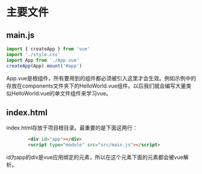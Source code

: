 # 主要文件

## main.js

```js
import { createApp } from 'vue'
import './style.css'
import App from './App.vue'
createApp(App).mount('#app')
```


App.vue是根组件，所有要用到的组件都必须被引入这里才会生效。例如示例中的存放在components文件夹下的HelloWorld.vue组件。以后我们就会编写大量类似HelloWorld.vue的单文件组件来学习vue。

## index.html

index.html存放于项目根目录。最重要的是下面这两行：

```html
        <div id="app"></div>
        <script type="module" src="src/main.js"></script>
```

id为app的div是vue应用绑定的元素，所以在这个元素下面的元素都会被vue解析。
